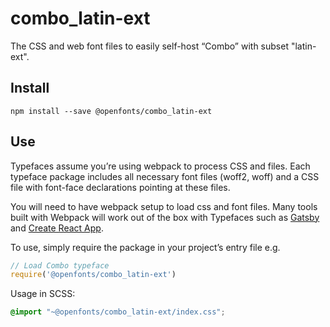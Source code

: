 
# combo_latin-ext

The CSS and web font files to easily self-host “Combo” with subset "latin-ext".

## Install

`npm install --save @openfonts/combo_latin-ext`

## Use

Typefaces assume you’re using webpack to process CSS and files. Each typeface
package includes all necessary font files (woff2, woff) and a CSS file with
font-face declarations pointing at these files.

You will need to have webpack setup to load css and font files. Many tools built
with Webpack will work out of the box with Typefaces such as [Gatsby](https://github.com/gatsbyjs/gatsby)
and [Create React App](https://github.com/facebookincubator/create-react-app).

To use, simply require the package in your project’s entry file e.g.

```javascript
// Load Combo typeface
require('@openfonts/combo_latin-ext')
```

Usage in SCSS:
```scss
@import "~@openfonts/combo_latin-ext/index.css";
```
